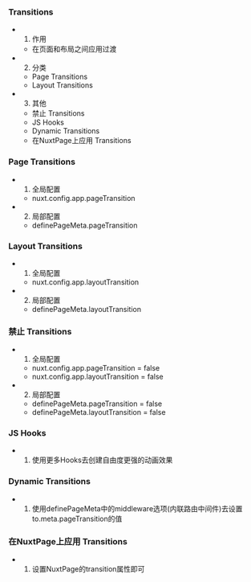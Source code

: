 ### Transitions
- 1. 作用
    - 在页面和布局之间应用过渡
- 2. 分类
    - Page Transitions
    - Layout Transitions
- 3. 其他
    - 禁止 Transitions
    - JS Hooks
    - Dynamic Transitions
    - 在NuxtPage上应用 Transitions


### Page Transitions
- 1. 全局配置
    - nuxt.config.app.pageTransition
- 2. 局部配置
    - definePageMeta.pageTransition

### Layout Transitions
- 1. 全局配置
    - nuxt.config.app.layoutTransition
- 2. 局部配置
    - definePageMeta.layoutTransition

### 禁止 Transitions
- 1. 全局配置
    - nuxt.config.app.pageTransition = false
    - nuxt.config.app.layoutTransition = false
- 2. 局部配置
    - definePageMeta.pageTransition = false
    - definePageMeta.layoutTransition = false

### JS Hooks
- 1. 使用更多Hooks去创建自由度更强的动画效果

### Dynamic Transitions
- 1. 使用definePageMeta中的middleware选项(内联路由中间件)去设置to.meta.pageTransition的值

### 在NuxtPage上应用 Transitions
- 1. 设置NuxtPage的transition属性即可